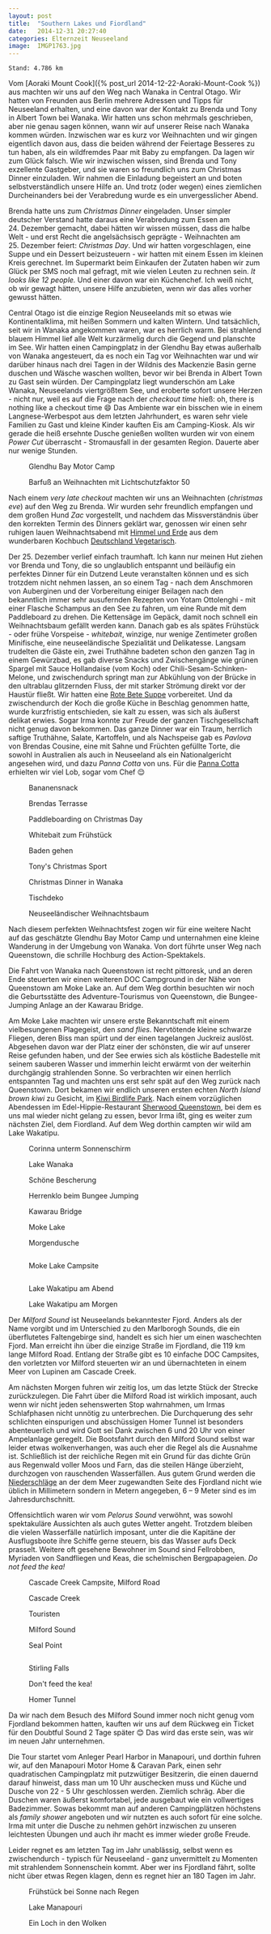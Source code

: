 ```yaml
---
layout: post
title:  "Southern Lakes und Fiordland"
date:   2014-12-31 20:27:40
categories: Elternzeit Neuseeland
image:  IMGP1763.jpg
---
```

	Stand: 4.786 km

Vom [Aoraki Mount Cook]({% post_url 2014-12-22-Aoraki-Mount-Cook %}) aus machten wir uns auf den Weg nach Wanaka in Central Otago. Wir hatten von Freunden aus Berlin mehrere Adressen und Tipps für Neuseeland erhalten, und eine davon war der Kontakt zu Brenda und Tony in Albert Town bei Wanaka. Wir hatten uns schon mehrmals geschrieben, aber nie genau sagen können, wann wir auf unserer Reise nach Wanaka kommen würden. Inzwischen war es kurz vor Weihnachten und wir gingen eigentlich davon aus, dass die beiden während der Feiertage Besseres zu tun haben, als ein wildfremdes Paar mit Baby zu empfangen. Da lagen wir zum Glück falsch. Wie wir inzwischen wissen, sind Brenda und Tony exzellente Gastgeber, und sie waren so freundlich uns zum Christmas Dinner einzuladen. Wir nahmen die Einladung begeistert an und boten selbstverständlich unsere Hilfe an. Und trotz (oder wegen) eines ziemlichen Durcheinanders bei der Verabredung wurde es ein unvergesslicher Abend.

Brenda hatte uns zum *Christmas Dinner* eingeladen. Unser simpler deutscher Verstand hatte daraus eine Verabredung zum Essen am 24. Dezember gemacht, dabei hätten wir wissen müssen, dass die halbe Welt - und erst Recht die angelsächsisch geprägte - Weihnachten am 25. Dezember feiert: *Christmas Day*. Und wir hatten vorgeschlagen, eine Suppe und ein Dessert beizusteuern - wir hatten mit einem Essen im kleinen Kreis gerechnet. Im Supermarkt beim Einkaufen der Zutaten haben wir zum Glück per SMS noch mal gefragt, mit wie vielen Leuten zu rechnen sein. *It looks like 12 people.* Und einer davon war ein Küchenchef. Ich weiß nicht, ob wir gewagt hätten, unsere Hilfe anzubieten, wenn wir das alles vorher gewusst hätten.

Central Otago ist die einzige Region Neuseelands mit so etwas wie Kontinentalklima, mit heißen Sommern und kalten Wintern. Und tatsächlich, seit wir in Wanaka angekommen waren, war es herrlich warm. Bei strahlend blauem Himmel lief alle Welt kurzärmelig durch die Gegend und planschte im See. Wir hatten einen Campingplatz in der Glendhu Bay etwas außerhalb von Wanaka angesteuert, da es noch ein Tag vor Weihnachten war und wir darüber hinaus nach drei Tagen in der Wildnis des Mackenzie Basin gerne duschen und Wäsche waschen wollten, bevor wir bei Brenda in Albert Town zu Gast sein würden. Der Campingplatz liegt wunderschön am Lake Wanaka, Neuseelands viertgrößtem See, und eroberte sofort unsere Herzen - nicht nur, weil es auf die Frage nach der *checkout time* hieß: oh, there is nothing like a checkout time :smile: Das Ambiente war ein bisschen wie in einem Langnese-Werbespot aus dem letzten Jahrhundert, es waren sehr viele Familien zu Gast und kleine Kinder kauften Eis am Camping-Kiosk. Als wir gerade die heiß ersehnte Dusche genießen wollten wurden wir von einem *Power Cut* überrascht - Stromausfall in der gesamten Region. Dauerte aber nur wenige Stunden.

<div class="carousel">
<figure>
	<picture>
		<source srcset="/assets/images/phone/IMGP1742.JPG" media="(max-width:320px)">
		<source srcset="/assets/images/tablet/IMGP1742.JPG" media="(max-width:800px)">
		<source srcset="/assets/images/desktop/IMGP1742.JPG" media="(min-width:800px)">
		<img alt="">
	</picture>
	<figcaption>Glendhu Bay Motor Camp</figcaption>
</figure>
<figure>
	<picture>
		<source srcset="/assets/images/phone/IMGP1747.JPG" media="(max-width:320px)">
		<source srcset="/assets/images/tablet/IMGP1747.JPG" media="(max-width:800px)">
		<source srcset="/assets/images/desktop/IMGP1747.JPG" media="(min-width:800px)">
		<img alt="">
	</picture>
	<figcaption>Barfuß an Weihnachten mit Lichtschutzfaktor 50</figcaption>
</figure>
</div>

Nach einem *very late checkout* machten wir uns an Weihnachten (*christmas eve*) auf den Weg zu Brenda. Wir wurden sehr freundlich empfangen und dem großen Hund *Zac* vorgestellt, und nachdem das Missverständnis über den korrekten Termin des Dinners geklärt war, genossen wir einen sehr ruhigen lauen Weihnachtsabend mit [Himmel und Erde][himmelunderde] aus dem wunderbaren Kochbuch [Deutschland Vegetarisch][deutschlandvegetarisch].

Der 25. Dezember verlief einfach traumhaft. Ich kann nur meinen Hut ziehen vor Brenda und Tony, die so unglaublich entspannt und beiläufig ein perfektes Dinner für ein Dutzend Leute veranstalten können und es sich trotzdem nicht nehmen lassen, an so einem Tag - nach dem Anschmoren von Auberginen und der Vorbereitung einiger Beilagen nach den bekanntlich immer sehr ausufernden Rezepten von Yotam Ottolenghi - mit einer Flasche Schampus an den See zu fahren, um eine Runde mit dem Paddleboard zu drehen. Die Kettensäge im Gepäck, damit noch schnell ein Weihnachtsbaum gefällt werden kann. Danach gab es als spätes Frühstück - oder frühe Vorspeise - *whitebait*, winzige, nur wenige Zentimeter großen Minifische, eine neuseeländische Spezialität und Delikatesse. Langsam trudelten die Gäste ein, zwei Truthähne badeten schon den ganzen Tag in einem Gewürzbad, es gab diverse Snacks und Zwischengänge wie grünen Spargel mit Sauce Hollandaise (vom Koch) oder Chili-Sesam-Schinken-Melone, und zwischendurch springt man zur Abkühlung von der Brücke in den ultrablau glitzernden Fluss, der mit starker Strömung direkt vor der Haustür fließt. Wir hatten eine [Rote Bete Suppe][suppe] vorbereitet. Und da zwischendurch der Koch die große Küche in Beschlag genommen hatte, wurde kurzfristig entschieden, sie kalt zu essen, was sich als äußerst delikat erwies. Sogar Irma konnte zur Freude der ganzen Tischgesellschaft nicht genug davon bekommen. Das ganze Dinner war ein Traum, herrlich saftige Truthähne, Salate, Kartoffeln, und als Nachspeise gab es *Pavlova* von Brendas Cousine, eine mit Sahne und Früchten gefüllte Torte, die sowohl in Australien als auch in Neuseeland als ein Nationalgericht angesehen wird, und dazu *Panna Cotta* von uns. Für die [Panna Cotta][dessert] erhielten wir viel Lob, sogar vom Chef :relieved:

<div class="carousel">
<figure>
	<picture>
		<source srcset="/assets/images/phone/IMGP1752.JPG" media="(max-width:320px)">
		<source srcset="/assets/images/tablet/IMGP1752.JPG" media="(max-width:800px)">
		<source srcset="/assets/images/desktop/IMGP1752.JPG" media="(min-width:800px)">
		<img alt="">
	</picture>
	<figcaption>Bananensnack</figcaption>
</figure>
<figure>
	<picture>
		<source srcset="/assets/images/phone/IMGP1754.JPG" media="(max-width:320px)">
		<source srcset="/assets/images/tablet/IMGP1754.JPG" media="(max-width:800px)">
		<source srcset="/assets/images/desktop/IMGP1754.JPG" media="(min-width:800px)">
		<img alt="">
	</picture>
	<figcaption>Brendas Terrasse</figcaption>
</figure>
<figure>
	<picture>
		<source srcset="/assets/images/phone/IMGP1759.JPG" media="(max-width:320px)">
		<source srcset="/assets/images/tablet/IMGP1759.JPG" media="(max-width:800px)">
		<source srcset="/assets/images/desktop/IMGP1759.JPG" media="(min-width:800px)">
		<img alt="">
	</picture>
	<figcaption>Paddleboarding on Christmas Day</figcaption>
</figure>
<figure>
	<picture>
		<source srcset="/assets/images/phone/IMGP1773.JPG" media="(max-width:320px)">
		<source srcset="/assets/images/tablet/IMGP1773.JPG" media="(max-width:800px)">
		<source srcset="/assets/images/desktop/IMGP1773.JPG" media="(min-width:800px)">
		<img alt="">
	</picture>
	<figcaption>Whitebait zum Frühstück</figcaption>
</figure>
<figure>
	<picture>
		<source srcset="/assets/images/phone/IMGP1778.JPG" media="(max-width:320px)">
		<source srcset="/assets/images/tablet/IMGP1778.JPG" media="(max-width:800px)">
		<source srcset="/assets/images/desktop/IMGP1778.JPG" media="(min-width:800px)">
		<img alt="">
	</picture>
	<figcaption>Baden gehen</figcaption>
</figure>
<figure>
	<picture>
		<source srcset="/assets/images/phone/IMGP1782.JPG" media="(max-width:320px)">
		<source srcset="/assets/images/tablet/IMGP1782.JPG" media="(max-width:800px)">
		<source srcset="/assets/images/desktop/IMGP1782.JPG" media="(min-width:800px)">
		<img alt="">
	</picture>
	<figcaption>Tony's Christmas Sport</figcaption>
</figure>
<figure>
	<picture>
		<source srcset="/assets/images/phone/IMGP1789.JPG" media="(max-width:320px)">
		<source srcset="/assets/images/tablet/IMGP1789.JPG" media="(max-width:800px)">
		<source srcset="/assets/images/desktop/IMGP1789.JPG" media="(min-width:800px)">
		<img alt="">
	</picture>
	<figcaption>Christmas Dinner in Wanaka</figcaption>
</figure>
<figure>
	<picture>
		<source srcset="/assets/images/phone/IMGP1793.JPG" media="(max-width:320px)">
		<source srcset="/assets/images/tablet/IMGP1793.JPG" media="(max-width:800px)">
		<source srcset="/assets/images/desktop/IMGP1793.JPG" media="(min-width:800px)">
		<img alt="">
	</picture>
	<figcaption>Tischdeko</figcaption>
</figure>
<figure>
	<picture>
		<source srcset="/assets/images/phone/IMGP1795.JPG" media="(max-width:320px)">
		<source srcset="/assets/images/tablet/IMGP1795.JPG" media="(max-width:800px)">
		<source srcset="/assets/images/desktop/IMGP1795.JPG" media="(min-width:800px)">
		<img alt="">
	</picture>
	<figcaption>Neuseeländischer Weihnachtsbaum</figcaption>
</figure>
</div>

Nach diesem perfekten Weihnachtsfest zogen wir für eine weitere Nacht auf das geschätzte Glendhu Bay Motor Camp und unternahmen eine kleine Wanderung in der Umgebung von Wanaka. Von dort führte unser Weg nach Queenstown, die schrille Hochburg des Action-Spektakels.

Die Fahrt von Wanaka nach Queenstown ist recht pittoresk, und an deren Ende steuerten wir einen weiteren DOC Campground in der Nähe von Queenstown am Moke Lake an. Auf dem Weg dorthin besuchten wir noch die Geburtsstätte des Adventure-Tourismus von Queenstown, die Bungee-Jumping Anlage an der Kawarau Bridge.

Am Moke Lake machten wir unsere erste Bekanntschaft mit einem vielbesungenen Plagegeist, den *sand flies*. Nervtötende kleine schwarze Fliegen, deren Biss man spürt und der einen tagelangen Juckreiz auslöst. Abgesehen davon war der Platz einer der schönsten, die wir auf unserer Reise gefunden haben, und der See erwies sich als köstliche Badestelle mit seinem sauberen Wasser und immerhin leicht erwärmt von der weiterhin durchgängig strahlenden Sonne. So verbrachten wir einen herrlich entspannten Tag und machten uns erst sehr spät auf den Weg zurück nach Queenstown. Dort bekamen wir endlich unseren ersten echten *North Island brown kiwi* zu Gesicht, im [Kiwi Birdlife Park][kiwi]. Nach einem vorzüglichen Abendessen im Edel-Hippie-Restaurant [Sherwood Queenstown][sherwood], bei dem es uns mal wieder nicht gelang zu essen, bevor Irma ißt, ging es weiter zum nächsten Ziel, dem Fiordland. Auf dem Weg dorthin campten wir wild am Lake Wakatipu.

<div class="carousel">
<figure>
	<picture>
		<source srcset="/assets/images/phone/IMGP1804.JPG" media="(max-width:320px)">
		<source srcset="/assets/images/tablet/IMGP1804.JPG" media="(max-width:800px)">
		<source srcset="/assets/images/desktop/IMGP1804.JPG" media="(min-width:800px)">
		<img alt="">
	</picture>
	<figcaption>Corinna unterm Sonnenschirm</figcaption>
</figure>
<figure>
	<picture>
		<source srcset="/assets/images/phone/IMGP1805.JPG" media="(max-width:320px)">
		<source srcset="/assets/images/tablet/IMGP1805.JPG" media="(max-width:800px)">
		<source srcset="/assets/images/desktop/IMGP1805.JPG" media="(min-width:800px)">
		<img alt="">
	</picture>
	<figcaption>Lake Wanaka</figcaption>
</figure>
<figure>
	<picture>
		<source srcset="/assets/images/phone/IMGP1818.JPG" media="(max-width:320px)">
		<source srcset="/assets/images/tablet/IMGP1818.JPG" media="(max-width:800px)">
		<source srcset="/assets/images/desktop/IMGP1818.JPG" media="(min-width:800px)">
		<img alt="">
	</picture>
	<figcaption>Schöne Bescherung</figcaption>
</figure>
<figure>
	<picture>
		<source srcset="/assets/images/phone/IMGP1829.JPG" media="(max-width:320px)">
		<source srcset="/assets/images/tablet/IMGP1829.JPG" media="(max-width:800px)">
		<source srcset="/assets/images/desktop/IMGP1829.JPG" media="(min-width:800px)">
		<img alt="">
	</picture>
	<figcaption>Herrenklo beim Bungee Jumping</figcaption>
</figure>
<figure>
	<picture>
		<source srcset="/assets/images/phone/IMGP1835.JPG" media="(max-width:320px)">
		<source srcset="/assets/images/tablet/IMGP1835.JPG" media="(max-width:800px)">
		<source srcset="/assets/images/desktop/IMGP1835.JPG" media="(min-width:800px)">
		<img alt="">
	</picture>
	<figcaption>Kawarau Bridge</figcaption>
</figure>
<figure>
	<picture>
		<source srcset="/assets/images/phone/IMGP1841.JPG" media="(max-width:320px)">
		<source srcset="/assets/images/tablet/IMGP1841.JPG" media="(max-width:800px)">
		<source srcset="/assets/images/desktop/IMGP1841.JPG" media="(min-width:800px)">
		<img alt="">
	</picture>
	<figcaption>Moke Lake</figcaption>
</figure>
<figure>
	<picture>
		<source srcset="/assets/images/phone/IMGP1848.JPG" media="(max-width:320px)">
		<source srcset="/assets/images/tablet/IMGP1848.JPG" media="(max-width:800px)">
		<source srcset="/assets/images/desktop/IMGP1848.JPG" media="(min-width:800px)">
		<img alt="">
	</picture>
	<figcaption>Morgendusche</figcaption>
</figure>
<figure>
	<picture>
		<source srcset="/assets/images/phone/IMGP1850.JPG" media="(max-width:320px)">
		<source srcset="/assets/images/tablet/IMGP1850.JPG" media="(max-width:800px)">
		<source srcset="/assets/images/desktop/IMGP1850.JPG" media="(min-width:800px)">
		<img alt="">
	</picture>
</figure>
<figure>
	<picture>
		<source srcset="/assets/images/phone/IMGP1859.JPG" media="(max-width:320px)">
		<source srcset="/assets/images/tablet/IMGP1859.JPG" media="(max-width:800px)">
		<source srcset="/assets/images/desktop/IMGP1859.JPG" media="(min-width:800px)">
		<img alt="">
	</picture>
	<figcaption>Moke Lake Campsite</figcaption>
</figure>
<figure>
	<picture>
		<source srcset="/assets/images/phone/IMGP1861.JPG" media="(max-width:320px)">
		<source srcset="/assets/images/tablet/IMGP1861.JPG" media="(max-width:800px)">
		<source srcset="/assets/images/desktop/IMGP1861.JPG" media="(min-width:800px)">
		<img alt="">
	</picture>
</figure>
<figure>
	<picture>
		<source srcset="/assets/images/phone/IMGP1871.JPG" media="(max-width:320px)">
		<source srcset="/assets/images/tablet/IMGP1871.JPG" media="(max-width:800px)">
		<source srcset="/assets/images/desktop/IMGP1871.JPG" media="(min-width:800px)">
		<img alt="">
	</picture>
	<figcaption>Lake Wakatipu am Abend</figcaption>
</figure>
<figure>
	<picture>
		<source srcset="/assets/images/phone/IMGP1878.JPG" media="(max-width:320px)">
		<source srcset="/assets/images/tablet/IMGP1878.JPG" media="(max-width:800px)">
		<source srcset="/assets/images/desktop/IMGP1878.JPG" media="(min-width:800px)">
		<img alt="">
	</picture>
	<figcaption>Lake Wakatipu am Morgen</figcaption>
</figure>
</div>

Der *Milford Sound* ist Neuseelands bekanntester Fjord. Anders als der Name vorgibt und im Unterschied zu den Marlborogh Sounds, die ein überflutetes Faltengebirge sind, handelt es sich hier um einen waschechten Fjord. Man erreicht ihn über die einzige Straße im Fjordland, die 119 km lange Milford Road. Entlang der Straße gibt es 10 einfache DOC Campsites, den vorletzten vor Milford steuerten wir an und übernachteten in einem Meer von Lupinen am Cascade Creek.

Am nächsten Morgen fuhren wir zeitig los, um das letzte Stück der Strecke zurückzulegen. Die Fahrt über die Milford Road ist wirklich imposant, auch wenn wir nicht jeden sehenswerten Stop wahrnahmen, um Irmas Schlafphasen nicht unnötig zu unterbrechen. Die Durchquerung des sehr schlichten einspurigen und abschüssigen Homer Tunnel ist besonders abenteuerlich und wird Gott sei Dank zwischen 6 und 20 Uhr von einer Ampelanlage geregelt. Die Bootsfahrt durch den Milford Sound selbst war leider etwas wolkenverhangen, was auch eher die Regel als die Ausnahme ist. Schließlich ist der reichliche Regen mit ein Grund für das dichte Grün aus Regenwald voller Moos und Farn, das die steilen Hänge überzieht, durchzogen von rauschenden Wasserfällen. Aus gutem Grund werden die [Niederschläge][klima] an der dem Meer zugewandten Seite des Fjordland nicht wie üblich in Millimetern sondern in Metern angegeben, 6 – 9 Meter sind es im Jahresdurchschnitt.

Offensichtlich waren wir vom *Pelorus Sound* verwöhnt, was sowohl spektakuläre Aussichten als auch gutes Wetter angeht. Trotzdem bleiben die vielen Wasserfälle natürlich imposant, unter die die Kapitäne der Ausflugsboote ihre Schiffe gerne steuern, bis das Wasser aufs Deck prasselt. Weitere oft gesehene Bewohner im Sound sind Fellrobben, Myriaden von Sandfliegen und Keas, die schelmischen Bergpapageien. *Do not feed the kea!*

<div class="carousel">
<figure>
	<picture>
		<source srcset="/assets/images/phone/DSC02371.JPG" media="(max-width:320px)">
		<source srcset="/assets/images/tablet/DSC02371.JPG" media="(max-width:800px)">
		<source srcset="/assets/images/desktop/DSC02371.JPG" media="(min-width:800px)">
		<img alt="">
	</picture>
	<figcaption>Cascade Creek Campsite, Milford Road</figcaption>
</figure>
<figure>
	<picture>
		<source srcset="/assets/images/phone/DSC02381.JPG" media="(max-width:320px)">
		<source srcset="/assets/images/tablet/DSC02381.JPG" media="(max-width:800px)">
		<source srcset="/assets/images/desktop/DSC02381.JPG" media="(min-width:800px)">
		<img alt="">
	</picture>
	<figcaption>Cascade Creek</figcaption>
</figure>
<figure>
	<picture>
		<source srcset="/assets/images/phone/IMGP1887.JPG" media="(max-width:320px)">
		<source srcset="/assets/images/tablet/IMGP1887.JPG" media="(max-width:800px)">
		<source srcset="/assets/images/desktop/IMGP1887.JPG" media="(min-width:800px)">
		<img alt="">
	</picture>
	<figcaption>Touristen</figcaption>
</figure>
<figure>
	<picture>
		<source srcset="/assets/images/phone/DSC02391.JPG" media="(max-width:320px)">
		<source srcset="/assets/images/tablet/DSC02391.JPG" media="(max-width:800px)">
		<source srcset="/assets/images/desktop/DSC02391.JPG" media="(min-width:800px)">
		<img alt="">
	</picture>
	<figcaption>Milford Sound</figcaption>
</figure>
<figure>
	<picture>
		<source srcset="/assets/images/phone/IMGP1900.JPG" media="(max-width:320px)">
		<source srcset="/assets/images/tablet/IMGP1900.JPG" media="(max-width:800px)">
		<source srcset="/assets/images/desktop/IMGP1900.JPG" media="(min-width:800px)">
		<img alt="">
	</picture>
	<figcaption>Seal Point</figcaption>
</figure>
<figure>
	<picture>
		<source srcset="/assets/images/phone/IMGP1902.JPG" media="(max-width:320px)">
		<source srcset="/assets/images/tablet/IMGP1902.JPG" media="(max-width:800px)">
		<source srcset="/assets/images/desktop/IMGP1902.JPG" media="(min-width:800px)">
		<img alt="">
	</picture>
</figure>
<figure>
	<picture>
		<source srcset="/assets/images/phone/IMGP1905.JPG" media="(max-width:320px)">
		<source srcset="/assets/images/tablet/IMGP1905.JPG" media="(max-width:800px)">
		<source srcset="/assets/images/desktop/IMGP1905.JPG" media="(min-width:800px)">
		<img alt="">
	</picture>
	<figcaption>Stirling Falls</figcaption>
</figure>
<figure>
	<picture>
		<source srcset="/assets/images/phone/DSC02410.JPG" media="(max-width:320px)">
		<source srcset="/assets/images/tablet/DSC02410.JPG" media="(max-width:800px)">
		<source srcset="/assets/images/desktop/DSC02410.JPG" media="(min-width:800px)">
		<img alt="">
	</picture>
	<figcaption>Don't feed the kea!</figcaption>
</figure>
<figure>
	<picture>
		<source srcset="/assets/images/phone/DSC02413.JPG" media="(max-width:320px)">
		<source srcset="/assets/images/tablet/DSC02413.JPG" media="(max-width:800px)">
		<source srcset="/assets/images/desktop/DSC02413.JPG" media="(min-width:800px)">
		<img alt="">
	</picture>
	<figcaption>Homer Tunnel</figcaption>
</figure>
</div>

Da wir nach dem Besuch des Milford Sound immer noch nicht genug vom Fjordland bekommen hatten, kauften wir uns auf dem Rückweg ein Ticket für den Doubtful Sound 2 Tage später :blush: Das wird das erste sein, was wir im neuen Jahr unternehmen.

Die Tour startet vom Anleger Pearl Harbor in Manapouri, und dorthin fuhren wir, auf den Manapouri Motor Home & Caravan Park, einen sehr quadratischen Campingplatz mit putzwütiger Besitzerin, die einen dauernd darauf hinweist, dass man um 10 Uhr auschecken muss und Küche und Dusche von 22 - 5 Uhr geschlossen werden. Ziemlich schräg. Aber die Duschen waren äußerst komfortabel, jede ausgebaut wie ein vollwertiges Badezimmer. Sowas bekommt man auf anderen Campingplätzen höchstens als *family shower* angeboten und wir nutzten es auch sofort für eine solche. Irma mit unter die Dusche zu nehmen gehört inzwischen zu unseren leichtesten Übungen und auch ihr macht es immer wieder große Freude.

Leider regnet es am letzten Tag im Jahr unablässig, selbst wenn es zwischendurch - typisch für Neuseeland - ganz unvermittelt zu Momenten mit strahlendem Sonnenschein kommt. Aber wer ins Fjordland fährt, sollte nicht über etwas Regen klagen, denn es regnet hier an 180 Tagen im Jahr.

<div class="carousel">
<figure>
	<picture>
		<source srcset="/assets/images/phone/IMGP1923.JPG" media="(max-width:320px)">
		<source srcset="/assets/images/tablet/IMGP1923.JPG" media="(max-width:800px)">
		<source srcset="/assets/images/desktop/IMGP1923.JPG" media="(min-width:800px)">
		<img alt="">
	</picture>
	<figcaption>Frühstück bei Sonne nach Regen</figcaption>
</figure>
<figure>
	<picture>
		<source srcset="/assets/images/phone/IMGP1925.JPG" media="(max-width:320px)">
		<source srcset="/assets/images/tablet/IMGP1925.JPG" media="(max-width:800px)">
		<source srcset="/assets/images/desktop/IMGP1925.JPG" media="(min-width:800px)">
		<img alt="">
	</picture>
	<figcaption>Lake Manapouri</figcaption>
</figure>
<figure>
	<picture>
		<source srcset="/assets/images/phone/DSC02421.JPG" media="(max-width:320px)">
		<source srcset="/assets/images/tablet/DSC02421.JPG" media="(max-width:800px)">
		<source srcset="/assets/images/desktop/DSC02421.JPG" media="(min-width:800px)">
		<img alt="">
	</picture>
	<figcaption>Ein Loch in den Wolken</figcaption>
</figure>
</div>

[himmelunderde]: https://buchgourmet.com/rezept/himmel-und-erde/
[deutschlandvegetarisch]: http://www.brandstaetterverlag.com/buch/deutschland-vegetarisch
[suppe]: http://www.tobiaskocht.com/#article/4576
[dessert]: http://www.kuechengoetter.de/rezepte/Pudding-Cremes/Sahnecreme-176897.html
[klima]: http://de.wikipedia.org/wiki/Milford_Sound#Klima
[kiwi]: http://kiwibird.co.nz/
[sherwood]: http://sherwoodqueenstown.nz/
